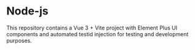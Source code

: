 # Node-js

This repository contains a Vue 3 + Vite project with Element Plus UI components and automated testid injection for testing and development purposes.


